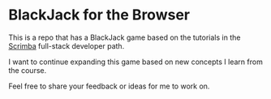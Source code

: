 # BlackJack for the Browser

This is a repo that has a BlackJack game based on the tutorials in the [Scrimba](https://scrimba.com) full-stack developer path.

I want to continue expanding this game based on new concepts I learn from the course. 

Feel free to share your feedback or ideas for me to work on.
